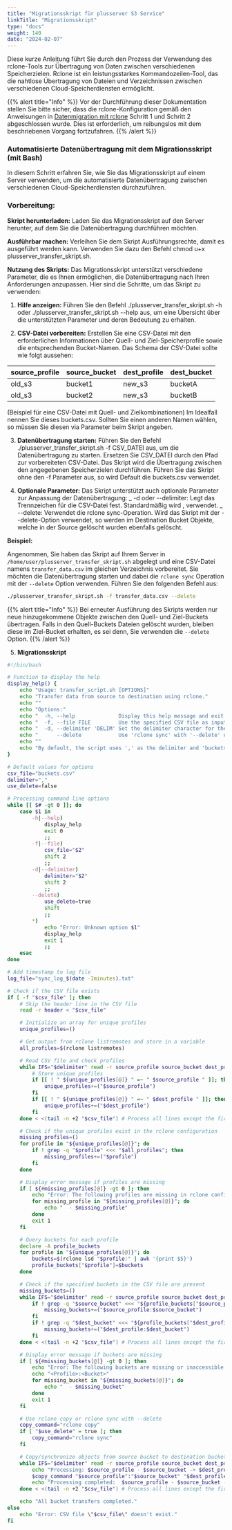 ```yaml
---
title: "Migrationsskript für plusserver S3 Service"
linkTitle: "Migrationsskript"
type: "docs"
weight: 140
date: "2024-02-07"
---
```


Diese kurze Anleitung führt Sie durch den Prozess der Verwendung des rclone-Tools zur Übertragung von Daten zwischen verschiedenen Speicherzielen. Rclone ist ein leistungsstarkes Kommandozeilen-Tool, das die nahtlose Übertragung von Dateien und Verzeichnissen zwischen verschiedenen Cloud-Speicherdiensten ermöglicht.

{{% alert title="Info" %}}
Vor der Durchführung dieser Dokumentation stellen Sie bitte sicher, dass die rclone-Konfiguration gemäß den Anweisungen in [Datenmigration mit rclone](../migration-with-rclone) Schritt 1 und Schritt 2 abgeschlossen wurde. Dies ist erforderlich, um reibungslos mit dem beschriebenen Vorgang fortzufahren.
{{% /alert %}}

### Automatisierte Datenübertragung mit dem Migrationsskript (mit Bash)

In diesem Schritt erfahren Sie, wie Sie das Migrationsskript auf einem Server verwenden, um die automatisierte Datenübertragung zwischen verschiedenen Cloud-Speicherdiensten durchzuführen.

### Vorbereitung:

**Skript herunterladen:** Laden Sie das Migrationsskript auf den Server herunter, auf dem Sie die Datenübertragung durchführen möchten.

**Ausführbar machen:** Verleihen Sie dem Skript Ausführungsrechte, damit es ausgeführt werden kann. Verwenden Sie dazu den Befehl chmod u+x plusserver_transfer_skript.sh.

**Nutzung des Skripts:**
Das Migrationsskript unterstützt verschiedene Parameter, die es Ihnen ermöglichen, die Datenübertragung nach Ihren Anforderungen anzupassen. Hier sind die Schritte, um das Skript zu verwenden:

1. **Hilfe anzeigen:** Führen Sie den Befehl ./plusserver_transfer_skript.sh -h oder ./plusserver_transfer_skript.sh --help aus, um eine Übersicht über die unterstützten Parameter und deren Bedeutung zu erhalten.

2. **CSV-Datei vorbereiten:** Erstellen Sie eine CSV-Datei mit den erforderlichen Informationen über Quell- und Ziel-Speicherprofile sowie die entsprechenden Bucket-Namen. Das Schema der CSV-Datei sollte wie folgt aussehen:

| source_profile | source_bucket | dest_profile | dest_bucket |
| -------------- | ------------- | ------------ | ----------- |
| old_s3         | bucket1       | new_s3       | bucketA     |
| old_s3         | bucket2       | new_s3       | bucketB     |

(Beispiel für eine CSV-Datei mit Quell- und Zielkombinationen)
Im Idealfall nennen Sie dieses buckets.csv. Sollten Sie einen anderen Namen wählen, so müssen Sie diesen via Parameter beim Skript angeben.

3. **Datenübertragung starten:** Führen Sie den Befehl ./plusserver_transfer_skript.sh -f CSV_DATEI aus, um die Datenübertragung zu starten. Ersetzen Sie CSV_DATEI durch den Pfad zur vorbereiteten CSV-Datei. Das Skript wird die Übertragung zwischen den angegebenen Speicherzielen durchführen. Führen Sie das Skript ohne den -f Parameter aus, so wird Default die buckets.csv verwendet.

4. **Optionale Parameter:**
   Das Skript unterstützt auch optionale Parameter zur Anpassung der Datenübertragung:
   _ -d oder \--delimiter: Legt das Trennzeichen für die CSV-Datei fest. Standardmäßig wird , verwendet.
   _ \--delete: Verwendet die rclone sync-Operation. Wird das Skript mit der --delete-Option verwendet, so werden im Destination Bucket Objekte, welche in der Source gelöscht wurden ebenfalls gelöscht.

**Beispiel:**

Angenommen, Sie haben das Skript auf Ihrem Server in `/home/user/plusserver_transfer_skript.sh` abgelegt und eine CSV-Datei namens `transfer_data.csv` im gleichen Verzeichnis vorbereitet. Sie möchten die Datenübertragung starten und dabei die `rclone sync` Operation mit der `--delete` Option verwenden. Führen Sie den folgenden Befehl aus:

```bash
./plusserver_transfer_skript.sh -f transfer_data.csv --delete
```

{{% alert title="Info" %}}
Bei erneuter Ausführung des Skripts werden nur neue hinzugekommene Objekte zwischen den Quell- und Ziel-Buckets übertragen.
Falls in den Quell-Buckets Dateien gelöscht wurden, bleiben diese im Ziel-Bucket erhalten, es sei denn, Sie verwenden die `--delete` Option.
{{% /alert %}}

5. **Migrationsskript**

```bash
#!/bin/bash

# Function to display the help
display_help() {
    echo "Usage: transfer_script.sh [OPTIONS]"
    echo "Transfer data from source to destination using rclone."
    echo ""
    echo "Options:"
    echo "  -h, --help              Display this help message and exit."
    echo "  -f, --file FILE         Use the specified CSV file as input."
    echo "  -d, --delimiter 'DELIM' Set the delimiter character for the CSV file."
    echo "      --delete            Use 'rclone sync' with '--delete' option."
    echo ""
    echo "By default, the script uses ',' as the delimiter and 'buckets.csv' as the CSV file."
}

# Default values for options
csv_file="buckets.csv"
delimiter=","
use_delete=false

# Processing command line options
while [[ $# -gt 0 ]]; do
    case $1 in
        -h|--help)
            display_help
            exit 0
            ;;
        -f|--file)
            csv_file="$2"
            shift 2
            ;;
        -d|--delimiter)
            delimiter="$2"
            shift 2
            ;;
        --delete)
            use_delete=true
            shift
            ;;
        *)
            echo "Error: Unknown option $1"
            display_help
            exit 1
            ;;
    esac
done

# Add timestamp to log file
log_file="sync_log_$(date -Iminutes).txt"

# Check if the CSV file exists
if [ -f "$csv_file" ]; then
    # Skip the header line in the CSV file
    read -r header < "$csv_file"

    # Initialize an array for unique profiles
    unique_profiles=()

    # Get output from rclone listremotes and store in a variable
    all_profiles=$(rclone listremotes)

    # Read CSV file and check profiles
    while IFS="$delimiter" read -r source_profile source_bucket dest_profile dest_bucket; do
        # Store unique profiles
        if [[ ! " ${unique_profiles[@]} " =~ " $source_profile " ]]; then
            unique_profiles+=("$source_profile")
        fi
        if [[ ! " ${unique_profiles[@]} " =~ " $dest_profile " ]]; then
            unique_profiles+=("$dest_profile")
        fi
    done < <(tail -n +2 "$csv_file") # Process all lines except the first (header)

    # Check if the unique profiles exist in the rclone configuration
    missing_profiles=()
    for profile in "${unique_profiles[@]}"; do
        if ! grep -q "$profile" <<< "$all_profiles"; then
            missing_profiles+=("$profile")
        fi
    done

    # Display error message if profiles are missing
    if [ ${#missing_profiles[@]} -gt 0 ]; then
        echo "Error: The following profiles are missing in rclone configuration:"
        for missing_profile in "${missing_profiles[@]}"; do
            echo "  - $missing_profile"
        done
        exit 1
    fi

    # Query buckets for each profile
    declare -A profile_buckets
    for profile in "${unique_profiles[@]}"; do
        buckets=$(rclone lsd "$profile:" | awk '{print $5}')
        profile_buckets["$profile"]=$buckets
    done

    # Check if the specified buckets in the CSV file are present
    missing_buckets=()
    while IFS="$delimiter" read -r source_profile source_bucket dest_profile dest_bucket; do
        if ! grep -q "$source_bucket" <<< "${profile_buckets["$source_profile"]}"; then
            missing_buckets+=("$source_profile:$source_bucket")
        fi
        if ! grep -q "$dest_bucket" <<< "${profile_buckets["$dest_profile"]}"; then
            missing_buckets+=("$dest_profile:$dest_bucket")
        fi
    done < <(tail -n +2 "$csv_file") # Process all lines except the first (header)

    # Display error message if buckets are missing
    if [ ${#missing_buckets[@]} -gt 0 ]; then
        echo "Error: The following buckets are missing or inaccessible:"
        echo "<Profile>:<Bucket>"
        for missing_bucket in "${missing_buckets[@]}"; do
            echo "  - $missing_bucket"
        done
        exit 1
    fi

    # Use rclone copy or rclone sync with --delete
    copy_command="rclone copy"
    if [ "$use_delete" = true ]; then
        copy_command="rclone sync"
    fi

    # Copy/synchronize objects from source bucket to destination bucket
    while IFS="$delimiter" read -r source_profile source_bucket dest_profile dest_bucket; do
        echo "Processing: $source_profile - $source_bucket -> $dest_profile - $dest_bucket"
        $copy_command "$source_profile":"$source_bucket" "$dest_profile":"$dest_bucket" --metadata --checksum --progress --copy-links --no-update-modtime --log-file="$log_file"
        echo "Processing completed:  $source_profile - $source_bucket -> $dest_profile - $dest_bucket"
    done < <(tail -n +2 "$csv_file") # Process all lines except the first (header)

    echo "All bucket transfers completed."
else
    echo "Error: CSV file \"$csv_file\" doesn't exist."
fi
```
